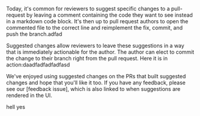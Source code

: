 Today, it's common for reviewers to suggest specific changes to a pull-request by leaving a comment containing the code they want to see instead in a markdown code block. It's then up to pull request authors to open the commented file to the correct line and reimplement the fix, commit, and push the branch.adfad

Suggested changes allow reviewers to leave these suggestions in a way that is immediately actionable for the author. The author can elect to commit the change to their branch right from the pull request. Here it is in action:daadfadfadfadfasd


We've enjoyed using suggested changes on the PRs that built suggested changes and hope that you'll like it too. If you have any feedback, please see our [feedback issue], which is also linked to when suggestions are rendered in the UI.

 hell yes

